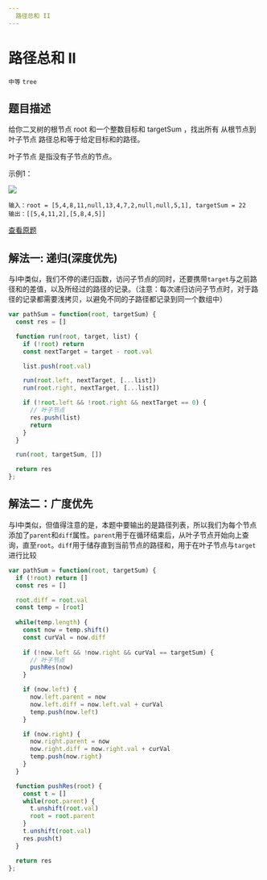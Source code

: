 ```yaml
---
  路径总和 II
---
```


# 路径总和 II

`中等` `tree`
## 题目描述

给你二叉树的根节点 root 和一个整数目标和 targetSum ，找出所有 从根节点到叶子节点 路径总和等于给定目标和的路径。

叶子节点 是指没有子节点的节点。

示例1：

![](https://assets.leetcode.com/uploads/2021/01/18/pathsumii1.jpg)

```
输入：root = [5,4,8,11,null,13,4,7,2,null,null,5,1], targetSum = 22
输出：[[5,4,11,2],[5,8,4,5]]
```

[查看原题](https://leetcode.cn/problems/path-sum-ii/)


## 解法一: 递归(深度优先)

与Ⅰ中类似，我们不停的递归函数，访问子节点的同时，还要携带`target`与之前路径和的差值，以及所经过的路径的记录。（注意：每次递归访问子节点时，对于路径的记录都需要浅拷贝，以避免不同的子路径都记录到同一个数组中）

```js
var pathSum = function(root, targetSum) {
  const res = []

  function run(root, target, list) {
    if (!root) return
    const nextTarget = target - root.val

    list.push(root.val)

    run(root.left, nextTarget, [...list])
    run(root.right, nextTarget, [...list])

    if (!root.left && !root.right && nextTarget == 0) {
      // 叶子节点
      res.push(list)
      return
    }
  }

  run(root, targetSum, [])

  return res
};
```

## 解法二：广度优先

与Ⅰ中类似，但值得注意的是，本题中要输出的是路径列表，所以我们为每个节点添加了`parent`和`diff`属性。`parent`用于在循环结束后，从叶子节点开始向上查询，直至`root`。`diff`用于储存直到当前节点的路径和，用于在叶子节点与`target`进行比较

```js
var pathSum = function(root, targetSum) {
  if (!root) return []
  const res = []

  root.diff = root.val
  const temp = [root]
  
  while(temp.length) {
    const now = temp.shift()
    const curVal = now.diff
    
    if (!now.left && !now.right && curVal == targetSum) {
      // 叶子节点
      pushRes(now)
    }

    if (now.left) {
      now.left.parent = now
      now.left.diff = now.left.val + curVal
      temp.push(now.left)
    }

    if (now.right) {
      now.right.parent = now
      now.right.diff = now.right.val + curVal
      temp.push(now.right)
    }
  }

  function pushRes(root) {
    const t = []
    while(root.parent) {
      t.unshift(root.val)
      root = root.parent
    }
    t.unshift(root.val)
    res.push(t)
  }

  return res
};
```